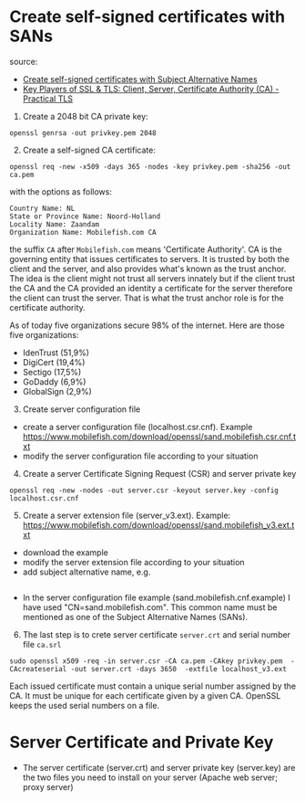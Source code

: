 # Create self-signed certificates with SANs
source:
- [Create self-signed certificates with Subject Alternative Names](https://www.youtube.com/watch?v=qoS4bLmstlk)
- [Key Players of SSL & TLS: Client, Server, Certificate Authority (CA) - Practical TLS](https://www.youtube.com/watch?v=C7Y4UEBJ0Og)
1. Create a 2048 bit CA private key:
```
openssl genrsa -out privkey.pem 2048
```
2. Create a self-signed CA certificate:
```
openssl req -new -x509 -days 365 -nodes -key privkey.pem -sha256 -out ca.pem
```
with the options as follows:
```
Country Name: NL
State or Province Name: Noord-Holland
Locality Name: Zaandam
Organization Name: Mobilefish.com CA
```
the suffix `CA` after `Mobilefish.com` means 'Certificate Authority'. CA is the governing entity that issues certificates to servers. It is trusted by both the client and the server, and also provides what's known as the trust anchor. The idea is the client might not trust all servers innately but if the client trust the CA and the CA provided an identity a certificate for the server therefore the client can trust the server. That is what the trust anchor role is for the certificate authority.    

As of today five organizations secure 98% of the internet. Here are those five organizations:
- IdenTrust (51,9%)
- DigiCert (19,4%)
- Sectigo (17,5%)
- GoDaddy (6,9%)
- GlobalSign (2,9%)

3. Create server configuration file
- create a server configuration file (localhost.csr.cnf). Example https://www.mobilefish.com/download/openssl/sand.mobilefish.csr.cnf.txt
- modify the server configuration file according to your situation

4. Create a server Certificate Signing Request (CSR) and server private key
```
openssl req -new -nodes -out server.csr -keyout server.key -config localhost.csr.cnf
```

5. Create a server extension file (server_v3.ext). Example: https://www.mobilefish.com/download/openssl/sand.mobilefish_v3.ext.txt
- download the example
- modify the server extension file according to your situation
- add subject alternative name, e.g.
```

```
- In the server configuration file example (sand.mobilefish.cnf.example) I have used "CN=sand.mobilefish.com". 
This common name must be mentioned as one of the Subject Alternative Names (SANs).

6. The last step is to crete server certificate `server.crt` and serial number file `ca.srl`
```
sudo openssl x509 -req -in server.csr -CA ca.pem -CAkey privkey.pem  -CAcreateserial -out server.crt -days 3650  -extfile localhost_v3.ext 
```
Each issued certificate must contain a unique serial number assigned by the CA. It must be unique for each certificate given by a given CA. 
OpenSSL keeps the used serial numbers on a file.

# Server Certificate and Private Key
- The server certificate (server.crt) and server private key (server.key) are the two files you need to install on your server (Apache web server; proxy server)